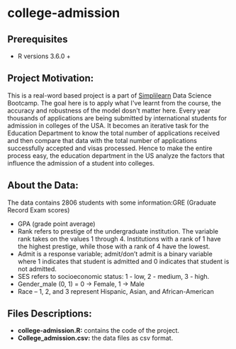 # college-admission
## Prerequisites
- R versions 3.6.0 +
## Project Motivation:
This is a real-word based project is a part of [Simplilearn](https://www.simplilearn.com/?&utm_source=google&utm_medium=cpc&utm_term=simplilearn&utm_content=184567234548&utm_device=c&utm_campaign=Search-Brand-MiddleEast-ROW-adgroup-Brand-Phrase&mkwid=sZbd0Di7C|pcrid|184567234548|pkw|simplilearn|pmt|p|pdv|c|slid||pgrid|41407361275|ptaid|aud-286398213528:kwd-21251385377|&gclid=Cj0KCQiA4NTxBRDxARIsAHyp6gCX95uHQmhzPAQCyD2tWg7Ey9sm8HmmWUtsL8nsycOHxTYydOk9BKkaAiCfEALw_wcB)
Data Science Bootcamp. The goal here is to apply what I've learnt from the course, the accuracy and robustness of the model dosn't matter here.
Every year thousands of applications are being submitted by international students for admission in colleges of the USA. It becomes an iterative task for the Education Department to know the total number of applications received and then compare that data with the total number of applications successfully accepted and visas processed. Hence to make the entire process easy, the education department in the US analyze the factors that influence the admission of a student into colleges.
 ## About the Data:
The data contains 2806 students with some information:GRE (Graduate Record Exam scores)
- GPA (grade point average)
- Rank refers to prestige of the undergraduate institution. The variable rank takes on the values 1 through 4. Institutions with a rank of 1 have the highest prestige, while those with a rank of 4 have the lowest.
- Admit is a response variable; admit/don’t admit is a binary variable where 1 indicates that student is admitted and 0 indicates that student is not admitted.
- SES refers to socioeconomic status: 1 - low, 2 - medium, 3 - high.
- Gender_male (0, 1) = 0 -> Female, 1 -> Male
- Race – 1, 2, and 3 represent Hispanic, Asian, and African-American

 ## Files Descriptions:
 - **college-admission.R:** contains the code of the project.
 - **College_admission.csv:** the data files as csv format.


